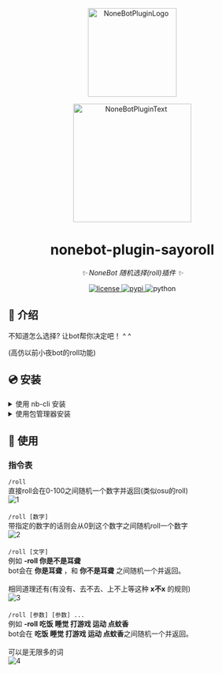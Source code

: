 <div align="center">
  <a href="https://v2.nonebot.dev/store"><img src="https://github.com/A-kirami/nonebot-plugin-template/blob/resources/nbp_logo.png" width="180" height="180" alt="NoneBotPluginLogo"></a>
  <br>
  <p><img src="https://github.com/A-kirami/nonebot-plugin-template/blob/resources/NoneBotPlugin.svg" width="240" alt="NoneBotPluginText"></p>
</div>

<div align="center">

# nonebot-plugin-sayoroll

_✨ NoneBot 随机选择(roll)插件 ✨_


<a href="./LICENSE">
    <img src="https://img.shields.io/github/license/mas-alone/nonebot-plugin-sayoroll.svg" alt="license">
</a>
<a href="https://pypi.python.org/pypi/nonebot-plugin-sayoroll">
    <img src="https://img.shields.io/pypi/v/nonebot-plugin-sayoroll.svg" alt="pypi">
</a>
<img src="https://img.shields.io/badge/python-3.8+-blue.svg" alt="python">

</div>

## 📖 介绍

不知道怎么选择? 让bot帮你决定吧！ ^ ^

(高仿以前小夜bot的roll功能)

## 💿 安装

<details>
<summary>使用 nb-cli 安装</summary>
在 nonebot2 项目的根目录下打开命令行, 输入以下指令即可安装

    nb plugin install nonebot-plugin-sayoroll

</details>

<details>
<summary>使用包管理器安装</summary>
在 nonebot2 项目的插件目录下, 打开命令行, 根据你使用的包管理器, 输入相应的安装命令

<details>
<summary>pip</summary>

    pip install nonebot-plugin-sayoroll
</details>
<details>
<summary>pdm</summary>

    pdm add nonebot-plugin-sayoroll
</details>
<details>
<summary>poetry</summary>

    poetry add nonebot-plugin-sayoroll
</details>
<details>
<summary>conda</summary>

    conda install nonebot-plugin-sayoroll
</details>

打开 nonebot2 项目根目录下的 `pyproject.toml` 文件, 在 `[tool.nonebot]` 部分追加写入

    plugins = ["nonebot_plugin_sayoroll"]

</details>

## 🎉 使用
### 指令表
`/roll`<br>
直接roll会在0-100之间随机一个数字并返回(类似osu的roll)<br>
![1](https://www.showdoc.com.cn/server/api/attachment/visitFile?sign=f2c89a1568a512a44ee55e08d1583ed5&file=file.png)<br><br>
`/roll [数字]`<br>
带指定的数字的话则会从0到这个数字之间随机roll一个数字<br>
![2](https://www.showdoc.com.cn/server/api/attachment/visitFile?sign=c983dba0d1f5ebc93a9bb0f47a3d733c&file=file.png)<br><br>
`/roll [文字]`<br>
例如 **-roll 你是不是耳聋**<br>
bot会在 **你是耳聋** ，和 **你不是耳聋** 之间随机一个并返回。<br><br>
相同道理还有(有没有、去不去、上不上等这种 **x不x** 的规则)<br>
![3](https://www.showdoc.com.cn/server/api/attachment/visitFile?sign=48242d1ec881c0127197c394ed1c5461&file=file.png)<br><br>
`/roll [参数] [参数] ...`<br>
例如 **-roll 吃饭 睡觉 打游戏 运动 点蚊香**<br>
bot会在 **吃饭 睡觉 打游戏 运动 点蚊香**之间随机一个并返回。<br><br>
可以是无限多的词<br>
![4](https://www.showdoc.com.cn/server/api/attachment/visitFile?sign=0f8d184f4375e19ef9b7f83f356482ae&file=file.png)
